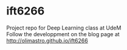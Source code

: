 # ift6266
Project repo for Deep Learning class at UdeM  
Follow the developpment on the blog page at http://olimastro.github.io/ift6266

